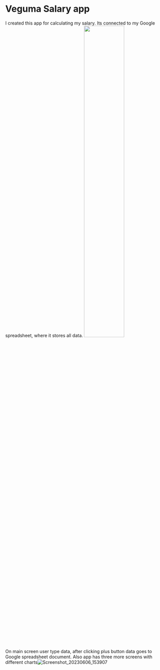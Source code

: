 # Veguma Salary app

I created this app for calculating my salary. Its connected to my Google spreadsheet, where it stores all data. <img src="[https://i.imgur.com/ZWnhY9T.png](https://github.com/OolaaPleur/salary_app/assets/29483340/ed8b5333-1071-4b88-8824-f970f96061af)" width=50% height=50%>
On main screen user type data, after clicking plus button data goes to Google spreadsheet document. Also app has three more screens with different charts![Screenshot_20230606_153907](https://github.com/OolaaPleur/salary_app/assets/29483340/2cb14d7f-e4cb-4467-a9ac-de7b3c4cac58)
